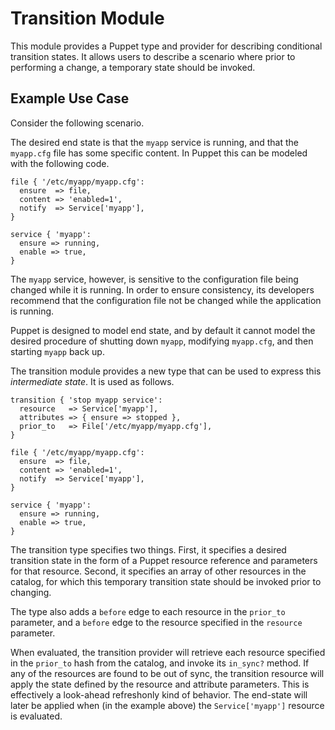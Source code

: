 # Transition Module #

This module provides a Puppet type and provider for describing conditional
transition states. It allows users to describe a scenario where prior to
performing a change, a temporary state should be invoked.

## Example Use Case ##

Consider the following scenario.

The desired end state is that the `myapp` service is running, and that the
`myapp.cfg` file has some specific content. In Puppet this can be modeled with
the following code.

    file { '/etc/myapp/myapp.cfg':
      ensure  => file,
      content => 'enabled=1',
      notify  => Service['myapp'],
    }

    service { 'myapp':
      ensure => running,
      enable => true,
    }

The `myapp` service, however, is sensitive to the configuration file being
changed while it is running. In order to ensure consistency, its developers
recommend that the configuration file not be changed while the application is
running.

Puppet is designed to model end state, and by default it cannot model the
desired procedure of shutting down `myapp`, modifying `myapp.cfg`, and then
starting `myapp` back up.

The transition module provides a new type that can be used to express this
*intermediate state*. It is used as follows.

    transition { 'stop myapp service':
      resource   => Service['myapp'],
      attributes => { ensure => stopped },
      prior_to   => File['/etc/myapp/myapp.cfg'],
    }

    file { '/etc/myapp/myapp.cfg':
      ensure  => file,
      content => 'enabled=1',
      notify  => Service['myapp'],
    }

    service { 'myapp':
      ensure => running,
      enable => true,
    }

The transition type specifies two things. First, it specifies a desired
transition state in the form of a Puppet resource reference and parameters for
that resource. Second, it specifies an array of other resources in the catalog,
for which this temporary transition state should be invoked prior to changing.

The type also adds a `before` edge to each resource in the `prior_to`
parameter, and a `before` edge to the resource specified in the `resource`
parameter.

When evaluated, the transition provider will retrieve each resource specified
in the `prior_to` hash from the catalog, and invoke its `in_sync?` method. If
any of the resources are found to be out of sync, the transition resource will
apply the state defined by the resource and attribute parameters. This is
effectively a look-ahead refreshonly kind of behavior. The end-state will later
be applied when (in the example above) the `Service['myapp']` resource is
evaluated.
